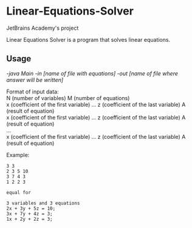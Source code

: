 # Linear-Equations-Solver
JetBrains Academy's project

Linear Equations Solver is a program that solves linear equations.

## Usage
*-java Main -in [name of file with equations] -out [name of file where answer will be written]*  

Format of input data:  
N (number of variables) M (number of equations)  
x (coefficient of the first variable) ... z (coefficient of the last variable) A (result of equation)  
x (coefficient of the first variable) ... z (coefficient of the last variable) A (result of equation)  
...  
x (coefficient of the first variable) ... z (coefficient of the last variable) A (result of equation)  

Example:
```
3 3
2 3 5 10
3 7 4 3
1 2 2 3

equal for

3 variables and 3 equations
2x + 3y + 5z = 10;
3x + 7y + 4z = 3;
1x + 2y + 2z = 3;
```
